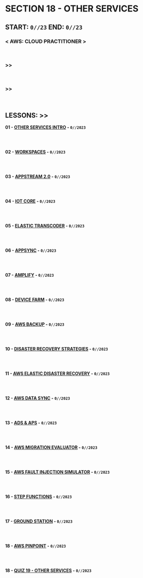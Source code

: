 # SECTION 18 - OTHER SERVICES

## **START: `0//23` END: `0//23`**

### < AWS: CLOUD PRACTITIONER > <br>

<br>

### >>

<br>

### >>

<br>

## LESSONS: >>

**01 - [OTHER SERVICES INTRO]() - `0//2023`**<br>
<br>

<br>

**02 - [WORKSPACES]() - `0//2023`**<br>
<br>

<br>

**03 - [APPSTREAM 2.0]() - `0//2023`**<br>
<br>

<br>

**04 - [IOT CORE]() - `0//2023`**<br>
<br>

<br>

**05 - [ELASTIC TRANSCODER]() - `0//2023`**<br>
<br>

<br>

**06 - [APPSYNC]() - `0//2023`**<br>
<br>

<br>

**07 - [AMPLIFY]() - `0//2023`**<br>
<br>

<br>

**08 - [DEVICE FARM]() - `0//2023`**<br>
<br>

<br>

**09 - [AWS BACKUP]() - `0//2023`**<br>
<br>

<br>

**10 - [DISASTER RECOVERY STRATEGIES]() - `0//2023`**<br>
<br>

<br>

**11 - [AWS ELASTIC DISASTER RECOVERY]() - `0//2023`**<br>
<br>

<br>

**12 - [AWS DATA SYNC]() - `0//2023`**<br>
<br>

<br>

**13 - [ADS & APS]() - `0//2023`**<br>
<br>

<br>

**14 - [AWS MIGRATION EVALUATOR]() - `0//2023`**<br>
<br>

<br>

**15 - [AWS FAULT INJECTION SIMULATOR]() - `0//2023`**<br>
<br>

<br>

**16 - [STEP FUNCTIONS]() - `0//2023`**<br>
<br>

<br>

**17 - [GROUND STATION]() - `0//2023`**<br>
<br>

<br>

**18 - [AWS PINPOINT]() - `0//2023`**<br>
<br>

<br>

**18 - [QUIZ 19 - OTHER SERVICES]() - `0//2023`**<br>
<br>

<br>
